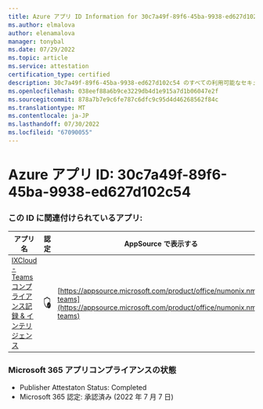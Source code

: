 ```yaml
---
title: Azure アプリ ID Information for 30c7a49f-89f6-45ba-9938-ed627d102c54
ms.author: elmalova
author: elenamalova
manager: tonybal
ms.date: 07/29/2022
ms.topic: article
ms.service: attestation
certification_type: certified
description: 30c7a49f-89f6-45ba-9938-ed627d102c54 のすべての利用可能なセキュリティとコンプライアンス情報。
ms.openlocfilehash: 038eef88a6b9ce3229db4d1e915a7d1b06047e2f
ms.sourcegitcommit: 878a7b7e9c6fe787c6dfc9c95d4d46268562f84c
ms.translationtype: MT
ms.contentlocale: ja-JP
ms.lasthandoff: 07/30/2022
ms.locfileid: "67090055"
---
```

# <a name="azure-app-id-30c7a49f-89f6-45ba-9938-ed627d102c54"></a>Azure アプリ ID: 30c7a49f-89f6-45ba-9938-ed627d102c54


### <a name="apps-associated-with-this-id"></a>この ID に関連付けられているアプリ:
| **アプリ名** | **認定** | **AppSource で表示する** |
|--------------|---------------|-----------------------|
| [IXCloud - Teams コンプライアンス記録 &amp; インテリジェンス](../forward/numonix.nmx-teams.md) | <img alt="Certified application badge" src="../media/certified-badge.png" height="25" width="25" /> | [https://appsource.microsoft.com/product/office/numonix.nmx-teams](https://appsource.microsoft.com/product/office/numonix.nmx-teams) |

### <a name="microsoft-365-app-compliance-status"></a>Microsoft 365 アプリコンプライアンスの状態
- Publisher Attestaton Status: Completed
- Microsoft 365 認定: 承認済み (2022 年 7 月 7 日)
